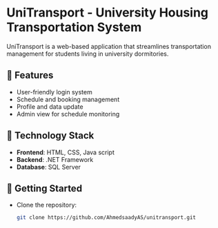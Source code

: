 # UniTransport - University Housing Transportation System

UniTransport is a web-based application that streamlines transportation management for students living in university dormitories.

## 🌟 Features

- User-friendly login system
- Schedule and booking management
- Profile and data update
- Admin view for schedule monitoring

## 📌 Technology Stack

- **Frontend**: HTML, CSS, Java script
- **Backend**: .NET Framework
- **Database**: SQL Server

## 🚀 Getting Started

- Clone the repository:
  ```bash
  git clone https://github.com/AhmedsaadyAS/unitransport.git

